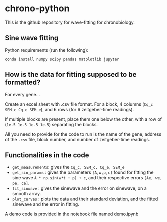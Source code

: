 # chrono-python
This is the github repository for wave-fitting for chronobiology.

## Sine wave fitting 
Python requirements (run the following):

`conda install numpy scipy pandas matplotlib jupyter`

## How is the data for fitting supposed to be formatted?
For every gene...

Create an excel sheet with .csv file format. For a block, 4 columns (`Cq_c SEM_c Cq_e SEM_e`), and 6 rows (for 6 zeitgeber-time readings).

If multiple blocks are present, place them one below the other, with a row of (`1e-5 1e-5 1e-5 1e-5`) separating the blocks.

All you need to provide for the code to run is the name of the gene, address of the `.csv` file, block number, and number of zeitgeber-time readings.

## Functionalities in the code
- `get_measurements`: gives the `Cq_c, SEM_c, Cq_e, SEM_e`
- `get_sin_params`  : gives the parameters `[A,w,p,c]` found for fitting the sine wave `A * np.sin(w*t + p) + c`, and their respective errors `[Ae, we, pe, ce]`.
- `fit_sinwave`     : gives the sinewave and the error on sinewave, on a smooth array.
- `plot_curves`     : plots the data and their standard deviation, and the fitted sinewave and the error in fitting.

A demo code is provided in the notebook file named demo.ipynb


